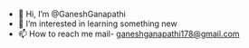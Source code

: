 - 👋 Hi, I’m @GaneshGanapathi
- 👀 I’m interested in learning something new
- 📫 How to reach me mail- ganeshganapathi178@gmail.com

<!---
GaneshGanapathi/GaneshGanapathi is a ✨ special ✨ repository because its `README.md` (this file) appears on your GitHub profile.
You can click the Preview link to take a look at your changes.
--->
